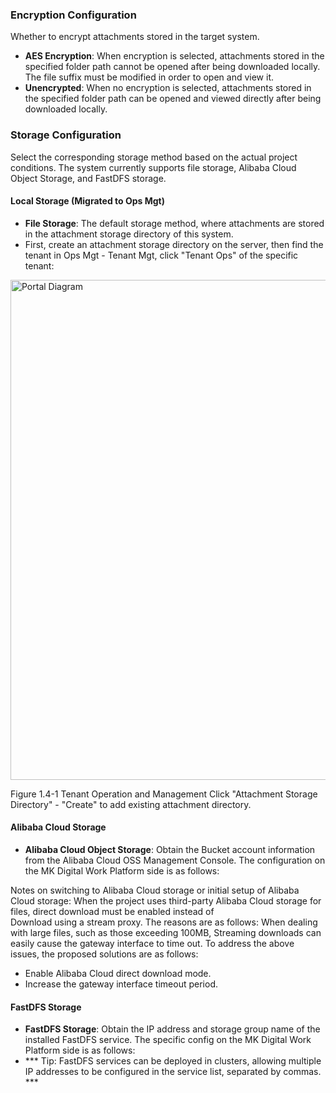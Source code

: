  
### Encryption Configuration
Whether to encrypt attachments stored in the target system.  
- **AES Encryption**: When encryption is selected, attachments stored in the specified folder path cannot be opened  after being downloaded locally. The file suffix must be modified in order to open and view it.
- **Unencrypted**: When no encryption is selected, attachments stored in the specified folder path can be opened and viewed directly after being downloaded locally.

### Storage Configuration
Select the corresponding storage method based on the actual project conditions.  The system currently supports file storage, Alibaba Cloud Object Storage, and FastDFS storage.

#### Local Storage (Migrated to Ops Mgt)
- **File Storage**: The default storage method, where attachments are stored in the attachment storage directory of this system. 
- First, create an attachment storage directory on the server, then find the tenant in Ops Mgt - Tenant Mgt, click "Tenant Ops" of the specific tenant:

<div style={{ display: 'flex', justifyContent: 'left' }}>
  <img src="/img/Tenant Operation and Management.png" alt="Portal Diagram" width="800" />
</div>

Figure 1.4-1 Tenant Operation and Management
Click "Attachment Storage Directory" - "Create" to add existing attachment directory.

#### Alibaba Cloud Storage
- **Alibaba Cloud Object Storage**: Obtain the Bucket account information from the Alibaba Cloud OSS Management Console. The configuration on the MK Digital Work Platform side is as follows:

Notes on switching to Alibaba Cloud storage or initial setup of Alibaba Cloud storage:
When the project uses third-party Alibaba Cloud storage for files, direct download must be enabled instead of   
Download using a stream proxy. The reasons are as follows: When dealing with large files, such as those exceeding 100MB,
Streaming downloads can easily cause the gateway interface to time out.
To address the above issues, the proposed solutions are as follows:
- Enable Alibaba Cloud direct download mode.
- Increase the gateway interface timeout period.

#### FastDFS Storage
- **FastDFS Storage**: Obtain the IP address and storage group name of the installed FastDFS service. The specific config on the MK Digital Work Platform side is as follows: 
- *** Tip: FastDFS services can be deployed in clusters, allowing multiple IP addresses to be configured in the service list, separated by commas. ***
